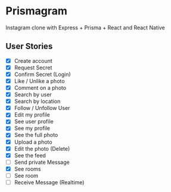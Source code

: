 # Prismagram

Instagram clone with Express + Prisma + React and React Native

## User Stories

- [x] Create account
- [x] Request Secret
- [x] Confirm Secret (Login)
- [x] Like / Unlike a photo
- [x] Comment on a photo
- [x] Search by user
- [x] Search by location
- [x] Follow / Unfollow User
- [x] Edit my profile
- [x] See user profile
- [x] See my profile
- [x] See the full photo
- [x] Upload a photo
- [x] Edit the photo (Delete)
- [x] See the feed
- [ ] Send private Message
- [x] See rooms
- [ ] See room
- [ ] Receive Message (Realtime)
